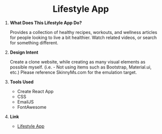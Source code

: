 <h1 align="center">
  Lifestyle App
</h1>

1.  **What Does This Lifestyle App Do?**

    Provides a collection of healthy recipes, workouts, and wellness articles for people looking to live a bit healthier. Watch related videos, or search for something different.

2.  **Design Intent**

    Create a clone website, while creating as many visual elements as possible myself. (i.e. - Not using items such as Bootstrap, Material.ui, etc.) Please reference SkinnyMs.com for the emulation target.

3.  **Tools Used**

    - Create React App
    - CSS
    - EmailJS
    - FontAwesome

4.  **Link**

    - [Lifestyle App](https://bxd-lifestyle.vercel.app/)
